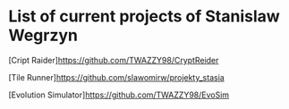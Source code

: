 # List of current projects of Stanislaw Wegrzyn

[Cript Raider]https://github.com/TWAZZY98/CryptReider

[Tile Runner]https://github.com/slawomirw/projekty_stasia

[Evolution Simulator]https://github.com/TWAZZY98/EvoSim
